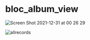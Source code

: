# bloc_album_view

![Screen Shot 2021-12-31 at 00 26 29](https://user-images.githubusercontent.com/57248151/147789762-ee673e44-d5ed-460f-a4fe-a26460a6ed49.png)

![allrecords](https://user-images.githubusercontent.com/57248151/147790935-c626a192-295f-4a2d-aeb0-57a622a7abf9.gif)
